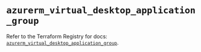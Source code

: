 # `azurerm_virtual_desktop_application_group`

Refer to the Terraform Registry for docs: [`azurerm_virtual_desktop_application_group`](https://registry.terraform.io/providers/hashicorp/azurerm/4.7.0/docs/resources/virtual_desktop_application_group).
